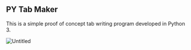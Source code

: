 ## PY Tab Maker

This is a simple proof of concept tab writing program developed in Python 3.

![Untitled](https://user-images.githubusercontent.com/47353542/221389833-e3832402-134e-444e-99cd-94c9b0641d58.gif)
